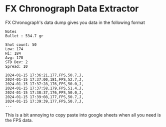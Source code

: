 # FX Chronograph Data Extractor

FX Chronograph's data dump gives you data in the following format

```
Notes
Bullet : 534.7 gr

Shot count: 50
Low: 174
Hi: 184
Avg: 178
STD Dev: 2
Spread: 10

2024-01-15 17:36:21,177,FPS,50.7,J,
2024-01-15 17:37:00,181,FPS,52.7,J,
2024-01-15 17:37:28,176,FPS,50.0,J,
2024-01-15 17:37:58,179,FPS,51.4,J,
2024-01-15 17:38:37,176,FPS,50.0,J,
2024-01-15 17:39:08,177,FPS,50.7,J,
2024-01-15 17:39:39,177,FPS,50.7,J,
...
```

This is a bit annoying to copy paste into google sheets when all you need is the FPS data.
